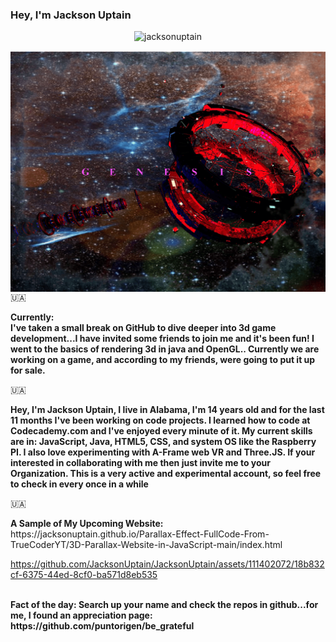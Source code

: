 ### Hey, I'm Jackson Uptain
<p align="center"> <img src="https://komarev.com/ghpvc/?username=jacksonuptain&label=Profile%20views&color=ce9927&style=flat" alt="jacksonuptain" /> </p>

<img align="center" src="GenesisSpace.png"></img>
🇺🇦
<head>
  <link rel="icon" href="logo-removebg-preview (1).png" type="image/gif">
</head>
<p><strong>Currently: <br>I've taken a small break on GitHub to dive deeper into 3d game development...I have invited some friends to join me and it's been fun! I went to the basics of rendering 3d in java and OpenGL.. Currently we are working on a game, and according to my friends, were going to put it up for sale. </strong></p>
🇺🇦
<p><strong>Hey, I'm Jackson Uptain, I live in Alabama, I'm 14 years old and for the last 11 months I've been working on code projects. I learned how to code at Codecademy.com and I've enjoyed every minute of it. My current skills are in: JavaScript, Java, HTML5, CSS, and system OS like the Raspberry PI. I also love experimenting with A-Frame web VR and Three.JS. If your interested in collaborating with me then just invite me to your Organization. This is a very active and experimental account, so feel free to check in every once in a while</strong></p>
🇺🇦
<br>
<p><strong>A Sample of My Upcoming Website:</strong> https://jacksonuptain.github.io/Parallax-Effect-FullCode-From-TrueCoderYT/3D-Parallax-Website-in-JavaScript-main/index.html</p>


https://github.com/JacksonUptain/JacksonUptain/assets/111402072/18b832cf-6375-44ed-8cf0-ba571d8eb535

<br>
<strong>Fact of the day: Search up your name and check the repos in github...for me, I found an appreciation page: https://github.com/puntorigen/be_grateful</strong>
